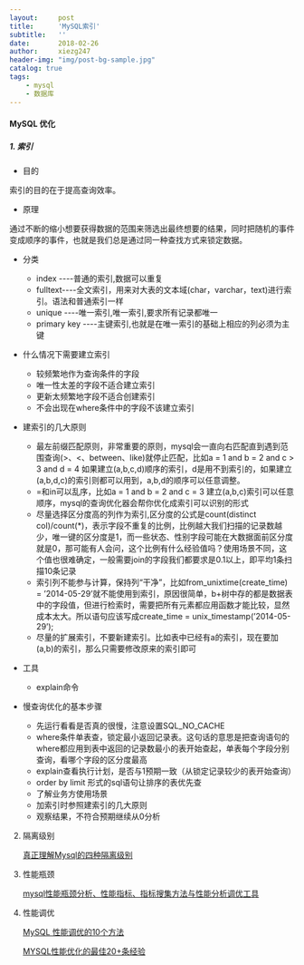 ```yaml
---
layout:     post
title:      'MySQL索引'
subtitle:   ''
date:       2018-02-26
author:     xiezg247
header-img: "img/post-bg-sample.jpg"
catalog: true
tags:
    - mysql
    - 数据库
---
```



#### MySQL 优化

##### 1. 索引

- 目的

索引的目的在于提高查询效率。

- 原理

通过不断的缩小想要获得数据的范围来筛选出最终想要的结果，同时把随机的事件变成顺序的事件，也就是我们总是通过同一种查找方式来锁定数据。

- 分类
  - index ----普通的索引,数据可以重复
  - fulltext----全文索引，用来对大表的文本域(char，varchar，text)进行索引。语法和普通索引一样
  - unique ----唯一索引,唯一索引,要求所有记录都唯一
  - primary key ----主键索引,也就是在唯一索引的基础上相应的列必须为主键

- 什么情况下需要建立索引
  - 较频繁地作为查询条件的字段
  - 唯一性太差的字段不适合建立索引
  - 更新太频繁地字段不适合创建索引
  - 不会出现在where条件中的字段不该建立索引

- 建索引的几大原则
  - 最左前缀匹配原则，非常重要的原则，mysql会一直向右匹配直到遇到范围查询(>、<、between、like)就停止匹配，比如a = 1 and b = 2 and c > 3 and d = 4 如果建立(a,b,c,d)顺序的索引，d是用不到索引的，如果建立(a,b,d,c)的索引则都可以用到，a,b,d的顺序可以任意调整。
  - =和in可以乱序，比如a = 1 and b = 2 and c = 3 建立(a,b,c)索引可以任意顺序，mysql的查询优化器会帮你优化成索引可以识别的形式
  - 尽量选择区分度高的列作为索引,区分度的公式是count(distinct col)/count(*)，表示字段不重复的比例，比例越大我们扫描的记录数越少，唯一键的区分度是1，而一些状态、性别字段可能在大数据面前区分度就是0，那可能有人会问，这个比例有什么经验值吗？使用场景不同，这个值也很难确定，一般需要join的字段我们都要求是0.1以上，即平均1条扫描10条记录
  - 索引列不能参与计算，保持列“干净”，比如from_unixtime(create_time) = ’2014-05-29’就不能使用到索引，原因很简单，b+树中存的都是数据表中的字段值，但进行检索时，需要把所有元素都应用函数才能比较，显然成本太大。所以语句应该写成create_time = unix_timestamp(’2014-05-29’);
  - 尽量的扩展索引，不要新建索引。比如表中已经有a的索引，现在要加(a,b)的索引，那么只需要修改原来的索引即可
- 工具
  - explain命令
- 慢查询优化的基本步骤
  - 先运行看看是否真的很慢，注意设置SQL_NO_CACHE
  - where条件单表查，锁定最小返回记录表。这句话的意思是把查询语句的where都应用到表中返回的记录数最小的表开始查起，单表每个字段分别查询，看哪个字段的区分度最高
  - explain查看执行计划，是否与1预期一致（从锁定记录较少的表开始查询）
  - order by limit 形式的sql语句让排序的表优先查
  - 了解业务方使用场景
  - 加索引时参照建索引的几大原则
  - 观察结果，不符合预期继续从0分析

2. 隔离级别

   [真正理解Mysql的四种隔离级别](https://www.jianshu.com/p/8d735db9c2c0)

3. 性能瓶颈

   [mysql性能瓶颈分析、性能指标、指标搜集方法与性能分析调优工具](https://www.cnblogs.com/ToDoToTry/p/4392288.html)

4. 性能调优

   [MySQL 性能调优的10个方法](https://www.cnblogs.com/claireyuancy/p/7258314.html)

   [MYSQL性能优化的最佳20+条经验](https://www.cnblogs.com/zhouyusheng/p/8038224.html)
